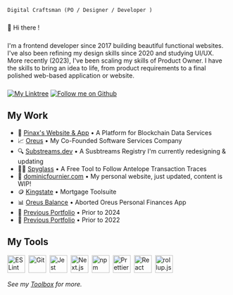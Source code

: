 <code>Digital Craftsman (PO / Designer / Developer )</code>

<p style="margin: 24px 0">👋 Hi there !</p>
<p style="margin: 24px 0">I'm a frontend developer since 2017 building beautiful functional websites. I've also been refining my design skills since 2020 and studying UI/UX. More recently (2023), I've been scaling my skills of Product Owner. I have the skills to bring an idea to life, from product requirements to a final polished web-based application or website.</p>

<div style="margin: 16px 0">
  <a href="https://linktr.ee/dominicf96"><img src="https://img.shields.io/badge/DominicF96-Find_Me-%2357d12e?style=for-the-badge&logo=linktree" alt="My Linktree"/></a>
  <a href="https://github.com/login?return_to=https%3A%2F%2Fgithub.com%2FDominicF96"><img src="https://img.shields.io/badge/DominicF96-Follow-57d12e?style=for-the-badge&logo=github" alt="Follow me on Github"/></a>
</div>

<h2>My Work</h2>

<ul>
  <li>📡 <a href="https://pinax.network" target="_blank">Pinax's Website & App</a> • A Platform for Blockchain Data Services</li>
  <li>📈 <a href="https://oreus.ca" target="_blank">Oreus</a> • My Co-Founded Software Services Company</li>
  <li>🔍 <a href="https://substreams.dev" target="_blank">Substreams.dev</a> • A Susbtreams Registry I'm currently redesigning & updating</li>
  <li>🕵️‍♂️ <a href="https://spyglass.network" target="_blank">Spyglass</a> • A Free Tool to Follow Antelope Transaction Traces</li>
  <li>🙂 <a href="https://dominicfournier.com" target="_blank">dominicfournier.com</a> • My personal website, just updated, content is WIP!</li>
  <li>🪙 <a href="https://kingstate.ca/" target="_blank">Kingstate</a> • Mortgage Toolsuite</li>
  <li>📊 <a href="https://balance.oreus.dominicfournier.com" target="_blank">Oreus Balance</a> • Aborted Oreus Personal Finances App</li>
  <li>👴 <a href="https://portfolio2022.dominicfournier.com" target="_blank">Previous Portfolio</a> • Prior to 2024</li>
  <li>👴 <a href="https://portfolio2020.dominicfournier.com" target="_blank">Previous Portfolio</a> • Prior to 2022</li>
</ul>

<h2 style='font-weight: bold;'>My Tools</h2>

<a href="https://eslint.org/" title="ESLint"><img src="https://github.com/get-icon/geticon/raw/master/icons/eslint.svg" alt="ESLint" width="40px" height="40px" style='margin-right: 4px'></a>
<a href="https://git-scm.com/" title="Git"><img src="https://github.com/get-icon/geticon/raw/master/icons/git-icon.svg" alt="Git" width="40px" height="40px" style='margin-right: 4px'></a>
<a href="https://jestjs.io/" title="Jest"><img src="https://github.com/get-icon/geticon/raw/master/icons/jest.svg" alt="Jest" width="40px" height="40px" style='margin-right: 4px'></a>
<a href="https://nextjs.org/" title="Next.js"><img src="https://github.com/get-icon/geticon/raw/master/icons/nextjs-icon.svg" alt="Next.js" width="40px" height="40px" style='margin-right: 4px'></a>
<a href="https://www.npmjs.com/" title="npm"><img src="https://github.com/get-icon/geticon/raw/master/icons/npm.svg" alt="npm" width="40px" height="40px" style='margin-right: 4px'></a>
<a href="https://prettier.io/" title="Prettier"><img src="https://github.com/get-icon/geticon/raw/master/icons/prettier.svg" alt="Prettier" width="40px" height="40px" style='margin-right: 4px'></a>
<a href="https://reactjs.org/" title="React"><img src="https://github.com/get-icon/geticon/raw/master/icons/react.svg" alt="React" width="40px" height="40px" style='margin-right: 4px'></a>
<a href="https://rollupjs.org/" title="rollup.js"><img src="https://github.com/get-icon/geticon/raw/master/icons/rollup.svg" alt="rollup.js" width="40px" height="40px" style='margin-right: 4px'></a>

_See my [Toolbox](https://github.com/DominicF96/toolbox) for more._
